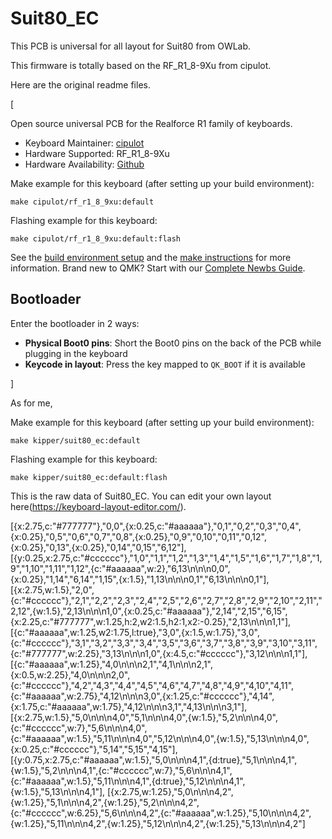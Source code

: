 # Suit80_EC

This PCB is universal for all layout for Suit80 from OWLab.

This firmware is totally based on the RF_R1_8-9Xu from cipulot.

Here are the original readme files.

[

Open source universal PCB for the Realforce R1 family of keyboards.

* Keyboard Maintainer: [cipulot](https://github.com/cipulot)
* Hardware Supported: RF_R1_8-9Xu
* Hardware Availability: [Github](https://github.com/Cipulot/RF_R1_8-9Xu)

Make example for this keyboard (after setting up your build environment):

    make cipulot/rf_r1_8_9xu:default

Flashing example for this keyboard:

    make cipulot/rf_r1_8_9xu:default:flash

See the [build environment setup](https://docs.qmk.fm/#/getting_started_build_tools) and the [make instructions](https://docs.qmk.fm/#/getting_started_make_guide) for more information. Brand new to QMK? Start with our [Complete Newbs Guide](https://docs.qmk.fm/#/newbs).

## Bootloader

Enter the bootloader in 2 ways:

* **Physical Boot0 pins**: Short the Boot0 pins on the back of the PCB while plugging in the keyboard
* **Keycode in layout**: Press the key mapped to `QK_BOOT` if it is available

]

As for me,

Make example for this keyboard (after setting up your build environment):

    make kipper/suit80_ec:default

Flashing example for this keyboard:

    make kipper/suit80_ec:default:flash

This is the raw data of Suit80_EC. You can edit your own layout here(https://keyboard-layout-editor.com/).

[{x:2.75,c:"#777777"},"0,0",{x:0.25,c:"#aaaaaa"},"0,1","0,2","0,3","0,4",{x:0.25},"0,5","0,6","0,7","0,8",{x:0.25},"0,9","0,10","0,11","0,12",{x:0.25},"0,13",{x:0.25},"0,14","0,15","6,12"],
[{y:0.25,x:2.75,c:"#cccccc"},"1,0","1,1","1,2","1,3","1,4","1,5","1,6","1,7","1,8","1,9","1,10","1,11","1,12",{c:"#aaaaaa",w:2},"6,13\n\n\n0,0",{x:0.25},"1,14","6,14","1,15",{x:1.5},"1,13\n\n\n0,1","6,13\n\n\n0,1"],
[{x:2.75,w:1.5},"2,0",{c:"#cccccc"},"2,1","2,2","2,3","2,4","2,5","2,6","2,7","2,8","2,9","2,10","2,11","2,12",{w:1.5},"2,13\n\n\n1,0",{x:0.25,c:"#aaaaaa"},"2,14","2,15","6,15",{x:2.25,c:"#777777",w:1.25,h:2,w2:1.5,h2:1,x2:-0.25},"2,13\n\n\n1,1"],
[{c:"#aaaaaa",w:1.25,w2:1.75,l:true},"3,0",{x:1.5,w:1.75},"3,0",{c:"#cccccc"},"3,1","3,2","3,3","3,4","3,5","3,6","3,7","3,8","3,9","3,10","3,11",{c:"#777777",w:2.25},"3,13\n\n\n1,0",{x:4.5,c:"#cccccc"},"3,12\n\n\n1,1"],
[{c:"#aaaaaa",w:1.25},"4,0\n\n\n2,1","4,1\n\n\n2,1",{x:0.5,w:2.25},"4,0\n\n\n2,0",{c:"#cccccc"},"4,2","4,3","4,4","4,5","4,6","4,7","4,8","4,9","4,10","4,11",{c:"#aaaaaa",w:2.75},"4,12\n\n\n3,0",{x:1.25,c:"#cccccc"},"4,14",{x:1.75,c:"#aaaaaa",w:1.75},"4,12\n\n\n3,1","4,13\n\n\n3,1"],
[{x:2.75,w:1.5},"5,0\n\n\n4,0","5,1\n\n\n4,0",{w:1.5},"5,2\n\n\n4,0",{c:"#cccccc",w:7},"5,6\n\n\n4,0",{c:"#aaaaaa",w:1.5},"5,11\n\n\n4,0","5,12\n\n\n4,0",{w:1.5},"5,13\n\n\n4,0",{x:0.25,c:"#cccccc"},"5,14","5,15","4,15"],
[{y:0.75,x:2.75,c:"#aaaaaa",w:1.5},"5,0\n\n\n4,1",{d:true},"5,1\n\n\n4,1",{w:1.5},"5,2\n\n\n4,1",{c:"#cccccc",w:7},"5,6\n\n\n4,1",{c:"#aaaaaa",w:1.5},"5,11\n\n\n4,1",{d:true},"5,12\n\n\n4,1",{w:1.5},"5,13\n\n\n4,1"],
[{x:2.75,w:1.25},"5,0\n\n\n4,2",{w:1.25},"5,1\n\n\n4,2",{w:1.25},"5,2\n\n\n4,2",{c:"#cccccc",w:6.25},"5,6\n\n\n4,2",{c:"#aaaaaa",w:1.25},"5,10\n\n\n4,2",{w:1.25},"5,11\n\n\n4,2",{w:1.25},"5,12\n\n\n4,2",{w:1.25},"5,13\n\n\n4,2"]
